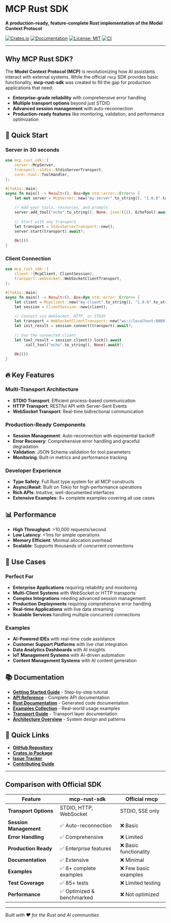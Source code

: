 # MCP Rust SDK

**A production-ready, feature-complete Rust implementation of the Model Context Protocol**

[![Crates.io](https://img.shields.io/crates/v/mcp-rust-sdk.svg)](https://crates.io/crates/mcp-rust-sdk)
[![Documentation](https://docs.rs/mcp-rust-sdk/badge.svg)](https://docs.rs/mcp-rust-sdk)
[![License: MIT](https://img.shields.io/badge/License-MIT-yellow.svg)](https://opensource.org/licenses/MIT)
[![CI](https://github.com/rishirandhawa/mcp-rust-sdk/actions/workflows/ci.yml/badge.svg)](https://github.com/rishirandhawa/mcp-rust-sdk/actions/workflows/ci.yml)

---

## Why MCP Rust SDK?

The **Model Context Protocol (MCP)** is revolutionizing how AI assistants interact with external systems. While the official `rmcp` SDK provides basic functionality, **mcp-rust-sdk** was created to fill the gap for production applications that need:

- **Enterprise-grade reliability** with comprehensive error handling
- **Multiple transport options** beyond just STDIO
- **Advanced session management** with auto-reconnection
- **Production-ready features** like monitoring, validation, and performance optimization

## 🚀 Quick Start

### Server in 30 seconds

```rust
use mcp_rust_sdk::{
    server::McpServer,
    transport::stdio::StdioServerTransport,
    core::tool::ToolHandler,
};

#[tokio::main]
async fn main() -> Result<(), Box<dyn std::error::Error>> {
    let mut server = McpServer::new("my-server".to_string(), "1.0.0".to_string());
    
    // Add your tools, resources, and prompts
    server.add_tool("echo".to_string(), None, json!({}), EchoTool).await?;
    
    // Start with any transport
    let transport = StdioServerTransport::new();
    server.start(transport).await?;
    
    Ok(())
}
```

### Client Connection

```rust
use mcp_rust_sdk::{
    client::{McpClient, ClientSession},
    transport::websocket::WebSocketClientTransport,
};

#[tokio::main]
async fn main() -> Result<(), Box<dyn std::error::Error>> {
    let client = McpClient::new("my-client".to_string(), "1.0.0".to_string());
    let session = ClientSession::new(client);
    
    // Connect via WebSocket, HTTP, or STDIO
    let transport = WebSocketClientTransport::new("ws://localhost:8080").await?;
    let init_result = session.connect(transport).await?;
    
    // Use the connected client
    let tool_result = session.client().lock().await
        .call_tool("echo".to_string(), None).await?;
    
    Ok(())
}
```

## 🔥 Key Features

### Multi-Transport Architecture
- **STDIO Transport**: Efficient process-based communication
- **HTTP Transport**: RESTful API with Server-Sent Events
- **WebSocket Transport**: Real-time bidirectional communication

### Production-Ready Components
- **Session Management**: Auto-reconnection with exponential backoff
- **Error Recovery**: Comprehensive error handling and graceful degradation
- **Validation**: JSON Schema validation for tool parameters
- **Monitoring**: Built-in metrics and performance tracking

### Developer Experience
- **Type Safety**: Full Rust type system for all MCP constructs
- **Async/Await**: Built on Tokio for high-performance operations
- **Rich APIs**: Intuitive, well-documented interfaces
- **Extensive Examples**: 8+ complete examples covering all use cases

## 📊 Performance

- **High Throughput**: >10,000 requests/second
- **Low Latency**: <1ms for simple operations
- **Memory Efficient**: Minimal allocation overhead
- **Scalable**: Supports thousands of concurrent connections

## 🎯 Use Cases

### Perfect For

- **Enterprise Applications** requiring reliability and monitoring
- **Multi-Client Systems** with WebSocket or HTTP transports
- **Complex Integrations** needing advanced session management
- **Production Deployments** requiring comprehensive error handling
- **Real-time Applications** with live data streaming
- **Scalable Services** handling multiple concurrent connections

### Examples

- **AI-Powered IDEs** with real-time code assistance
- **Customer Support Platforms** with live chat integration
- **Data Analytics Dashboards** with AI insights
- **IoT Management Systems** with AI-driven automation
- **Content Management Systems** with AI content generation

## 📚 Documentation

- [**Getting Started Guide**](getting-started.md) - Step-by-step tutorial
- [**API Reference**](https://docs.rs/mcp-rust-sdk) - Complete API documentation
- [**Rust Documentation**](rust-docs/) - Generated code documentation
- [**Examples Collection**](examples.md) - Real-world usage examples
- [**Transport Guide**](transports.md) - Transport layer documentation
- [**Architecture Overview**](architecture.md) - System design and patterns

## 🔗 Quick Links

- [**GitHub Repository**](https://github.com/rishirandhawa/mcp-rust-sdk)
- [**Crates.io Package**](https://crates.io/crates/mcp-rust-sdk)
- [**Issue Tracker**](https://github.com/rishirandhawa/mcp-rust-sdk/issues)
- [**Contributing Guide**](https://github.com/rishirandhawa/mcp-rust-sdk/blob/main/CONTRIBUTING.md)

---

## Comparison with Official SDK

| Feature | mcp-rust-sdk | Official rmcp |
|---------|--------------|---------------|
| **Transport Options** | STDIO, HTTP, WebSocket | STDIO, SSE only |
| **Session Management** | ✅ Auto-reconnection | ❌ Basic |
| **Error Handling** | ✅ Comprehensive | ❌ Limited |
| **Production Ready** | ✅ Enterprise features | ❌ Basic functionality |
| **Documentation** | ✅ Extensive | ❌ Minimal |
| **Examples** | ✅ 8+ complete examples | ❌ Few basic examples |
| **Test Coverage** | ✅ 85+ tests | ❌ Limited testing |
| **Performance** | ✅ Optimized & benchmarked | ❌ Not optimized |

---

*Built with ❤️ for the Rust and AI communities*
